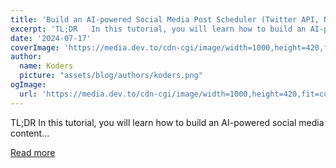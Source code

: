 ```yaml
---
title: 'Build an AI-powered Social Media Post Scheduler (Twitter API, Next.js & Copilotkit)'
excerpt: 'TL;DR   In this tutorial, you will learn how to build an AI-powered social media content...'
date: '2024-07-17'
coverImage: 'https://media.dev.to/cdn-cgi/image/width=1000,height=420,fit=cover,gravity=auto,format=auto/https%3A%2F%2Fdev-to-uploads.s3.amazonaws.com%2Fuploads%2Farticles%2Fglb4zn1mj70s8xd9dh6r.gif'
author:
  name: Koders
  picture: "assets/blog/authors/koders.png"
ogImage:
  url: 'https://media.dev.to/cdn-cgi/image/width=1000,height=420,fit=cover,gravity=auto,format=auto/https%3A%2F%2Fdev-to-uploads.s3.amazonaws.com%2Fuploads%2Farticles%2Fglb4zn1mj70s8xd9dh6r.gif'
---
```


TL;DR   In this tutorial, you will learn how to build an AI-powered social media content...

[Read more](https://dev.to/copilotkit/build-an-ai-powered-social-media-post-scheduler-twitter-api-nextjs-copilotkit-1k3m)
